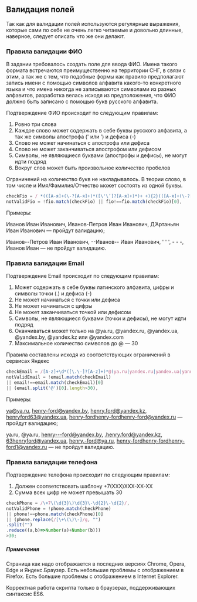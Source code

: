 ## Валидация полей

Так как для валидации полей используются регулярные выражения, которые сами по себе не очень легко читаемые и довольно длинные, наверное, следует описать что же они делают.

### Правила валидации ФИО

В задании требовалось создать поле для ввода ФИО. 
Имена такого формата встречаются преимущественно на территории СНГ, в связи с этим, а так же с тем, что подобные формы как правило предполагают запись имени с помощью символов алфавита какого-то конкретного языка и что имена никогда не записываются символами из разных алфавитов, разработка велась исходя из предположения, что ФИО должно быть записано с помощью букв русского алфавита.

Подтверждение ФИО происходит по следующим правилам:
1. Ровно три слова
2. Каждое слово может содержать в себе буквы русского алфавита, а так же символы апострофа (' или ’‎) и дефиса (-)
3. Слово не может начинаться с апострофа или дефиса
4. Слово не может заканчиваться апострофом или дефисом
5. Символы, не являющиеся буквами (апострофы и дефисы), не могут идти подряд
6. Вокруг слов может быть произвольное количество пробелов

Ограничений на количество букв не накладывалось. В теории слово, в том числе и Имя/Фамилия/Отчество может состоять из одной буквы.

```javascript
checkFio = / *(([А-я]+(\-?[А-я]+)*([\'\’‎]?[А-я]+)*)+ +){2}(([А-я]+(\-?[А-я]+)*([\'\’‎]?[А-я]+))+ *)/
notValidFio = !fio.match(checkFio) || fio!==fio.match(checkFio)[0],
```

Примеры:

Иванов Иван Иванович, Иванов-Петров Иван Иванович, Д’Артаньян Иван Иванович — пройдут валидацию;

Иванов--Петров Иван Иванович, --Иванов-- Иван Иванович, ' ' ', - - -, Иванов Иван — не пройдут валидацию.


### Правила валидации Email

Подтверждение Email происходит по следующим правилам:
1. Может содержать в себе буквы латинского алфавита, цифры и символы точки (.) и дефиса (-)
2. Не может начинаться с точки или дефиса
3. Не может начинаться с цифры
4. Не может заканчиваться точкой или дефисом
5. Символы, не являющиеся буквами (точки и дефисы), не могут идти подряд
6. Оканчиваться может только на @ya.ru, @yandex.ru, @yandex.ua, @yandex.by, @yandex.kz или @yandex.com
7. Максимальное количество символов до @ — 30

Правила составлены исходя из соответствующих ограничений в сервисах Яндекс

```javascript
checkEmail = /[A-z]+\d*([\.\-]?[A-z]+)*@(ya.ru|yandex.ru|yandex.ua|yandex.by|yandex.kz|yandex.com)/,
notValidEmail = !email.match(checkEmail) 
|| email!==email.match(checkEmail)[0] 
|| (email.split('@')[0].length>30),
```

Примеры:

ya@ya.ru, henry-ford@yandex.by, henry.ford@yandex.kz, henryford63@yandex.ua, henry-fordhenry-fordhenry-ford@yandex.ru — пройдут валидацию;

ya.ru, @ya.ru, henry---ford@yandex.by, .henry.ford@yandex.kz, 63henryford@yandex.ua, henry.-ford@ya.ru, henry-fordhenry-fordhenry-ford1@yandex.ru — не пройдут валидацию.

### Правила валидации телефона

Подтверждение телефона происходит по следующим правилам:
1. Должен соответствовать шаблону +7(XXX)XXX-XX-XX
2. Сумма всех цифр не может превышать 30

```javascript
checkPhone = /\+7\(\d{3}\)\d{3}\-\d{2}\-\d{2}/,
notValidPhone = !phone.match(checkPhone) 
|| phone!==phone.match(checkPhone)[0] 
|| (phone.replace(/[\+\(\)\-]/g, "")
.split("")
.reduce((a,b)=>Number(a)+Number(b)))
>30;
```

##### Примечания

Страница как надо отображается в последних версиях Chrome, Opera, Edge и Яндекс.Браузер.
Есть небольшие проблемы с отображением в Firefox.
Есть большие проблемы с отображением в Internet Explorer.

Корректная работа скрипта только в браузерах, поддерживающих синтаксис ES6.
